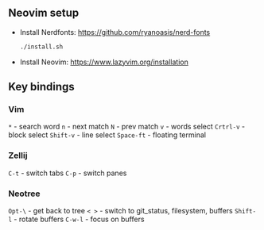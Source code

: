 
## Neovim setup

- Install Nerdfonts: https://github.com/ryanoasis/nerd-fonts
    ```bash
    ./install.sh
    ```

- Install Neovim: https://www.lazyvim.org/installation

## Key bindings

### Vim

`*` - search word
  `n` - next match
  `N` - prev match
`v` - words select
`Crtrl-v` - block select
`Shift-v` - line select
`Space-ft` - floating terminal

### Zellij

`C-t` - switch tabs
`C-p` - switch panes

### Neotree

`Opt-\` - get back to tree
`< >` - switch to git_status, filesystem, buffers
`Shift-l` - rotate buffers
`C-w-l` - focus on buffers
